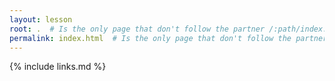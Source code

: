 ```yaml
---
layout: lesson
root: .  # Is the only page that don't follow the partner /:path/index.html
permalink: index.html  # Is the only page that don't follow the partner /:path/index.html
---
```

<!-- FIXME: home page introduction

> ## Prerequisites
>
> FIXME
{: .prereq} -->

{% include links.md %}
